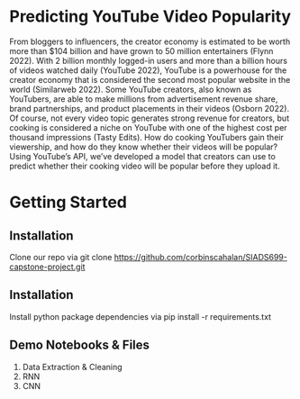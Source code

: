 # Predicting YouTube Video Popularity

From bloggers to influencers, the creator economy is estimated to be worth more than $104 billion and have grown to 50 million entertainers (Flynn 2022). With 2 billion monthly logged-in users and more than a billion hours of videos watched daily (YouTube 2022), YouTube is a powerhouse for the creator economy that is considered the second most popular website in the world (Similarweb 2022). Some YouTube creators, also known as YouTubers, are able to make millions from advertisement revenue share, brand partnerships, and product placements in their videos (Osborn 2022). Of course, not every video topic generates strong revenue for creators, but cooking is considered a niche on YouTube with one of the highest cost per thousand impressions (Tasty Edits). How do cooking YouTubers gain their viewership, and how do they know whether their videos will be popular? Using YouTube’s API, we’ve developed a model that creators can use to predict whether their cooking video will be popular before they upload it. 

# Getting Started

## Installation
Clone our repo via 
    git clone https://github.com/corbinscahalan/SIADS699-capstone-project.git

## Installation
Install python package dependencies via
    pip install -r requirements.txt

## Demo Notebooks & Files
<ol>
  <li>Data Extraction & Cleaning</li>
  <li>RNN</li>
  <li>CNN</li>
</ol>
